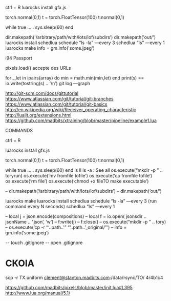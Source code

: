 



ctrl + R
luarocks install gfx.js

torch.normal(0,1)
t = torch.FloatTensor(100)
t:normal(0,1)



while true …..   sys.sleep(60) end

dir.makepath('/arbitrary/path/with/lots/lof/subdirs’)
dir.makepath('out/')
luarocks install schedlua
schedule “ls -la” —every 3
schedlua “ls” —every 1
luarocks make
info = gm.info('some.jpeg')


i94
Passport





pixels.load() accepte des URLs

for _,let in ipairs(array) do min = math.min(min,let) end
print(s) == io.write(tostring(s) .. ‘\n’)
git log —graph


http://git-scm.com/docs/gittutorial
https://www.atlassian.com/git/tutorial/git-branches
https://www.atlassian.com/git/tutorial/git-basics
http://en.wikipedia.org/wiki/Receiver_operating_characteristic
http://luajit.org/extensions.html
https://github.com/madbits/xtraining/blob/master/pipeline/example1.lua

COMMANDS



ctrl + R

luarocks install gfx.js

torch.normal(0,1) t = torch.FloatTensor(100) t:normal(0,1)



while true ….. sys.sleep(60) end ls ll ls -a : See all os.execute(“mkdir -p ” .. toryrun) os.execute(‘mv fromfile tofile’) os.execute(‘cp fromfile tofile‘) os.execute(‘rm file’) os.execute(‘chmod +x fileTO make executable’)

– dir.makepath(‘/arbitrary/path/with/lots/lof/subdirs’) – dir.makepath(‘out/‘)

luarocks make luarocks install schedlua schedule “ls -la” —every 3 (run command every N seconds) schedlua “ls” —every 1

– local j = json.encode(compositions) – local f = io.open( jsonsdir .. jsonName .. ‘.json’, ‘w’) – f:write(j) – f:close() – os.execute(“mkdir -p ” .. tory) – os.execute(‘cp -r “‘..path..’” “‘..path..’_original/”’) – info = gm.info(‘some.jpeg’)

-- touch .gitignore
-- open .gitignore


CKOIA
=====
scp -r TX.uniform clement@stanton.madbits.com:/data/rsync/TO/
4r4b1c4


https://github.com/madbits/pixels/blob/master/init.lua#L395
http://www.lua.org/manual/5.1/
